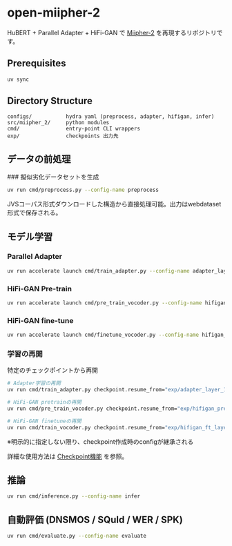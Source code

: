 # open-miipher-2

HuBERT + Parallel Adapter + HiFi-GAN で [Miipher-2](https://arxiv.org/abs/2505.04457) を再現するリポジトリです。

## Prerequisites

```bash
uv sync
```

## Directory Structure

```
configs/           hydra yaml (preprocess, adapter, hifigan, infer)
src/miipher_2/     python modules
cmd/               entry-point CLI wrappers
exp/               checkpoints 出力先
```

## データの前処理

### 擬似劣化データセットを生成

```bash
uv run cmd/preprocess.py --config-name preprocess
```
JVSコーパス形式ダウンロードした構造から直接処理可能。出力はwebdataset形式で保存される。

## モデル学習

### Parallel Adapter

```bash
uv run accelerate launch cmd/train_adapter.py --config-name adapter_layer_4_mhubert_147
```

### HiFi-GAN Pre-train

```bash
uv run accelerate launch cmd/pre_train_vocoder.py --config-name hifigan_pretrain_layer_4_mhubert_147
```

### HiFi-GAN fine-tune

```bash
uv run accelerate launch cmd/finetune_vocoder.py --config-name hifigan_finetune_layer_4_mhubert_147
```

### 学習の再開

特定のチェックポイントから再開
```bash
# Adapter学習の再開
uv run cmd/train_adapter.py checkpoint.resume_from="exp/adapter_layer_12/checkpoint_5k.pt"

# HiFi-GAN pretrainの再開
uv run cmd/pre_train_vocoder.py checkpoint.resume_from="exp/hifigan_pretrain_layer_12/checkpoint_5k.pt"

# HiFi-GAN finetuneの再開
uv run cmd/train_vocoder.py checkpoint.resume_from="exp/hifigan_ft_layer_12/checkpoint_10k.pt"
```
※明示的に指定しない限り、checkpoint作成時のconfigが継承される

詳細な使用方法は [Checkpoint機能](docs/checkpoint_guide.md) を参照。


## 推論

```bash
uv run cmd/inference.py --config-name infer
```


## 自動評価 (DNSMOS / SQuId / WER / SPK)

```bash
uv run cmd/evaluate.py --config-name evaluate
```
